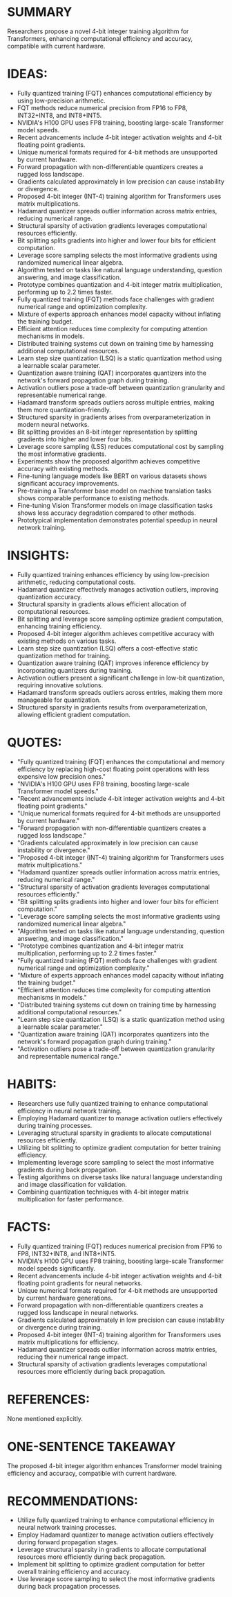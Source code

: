 # SUMMARY
Researchers propose a novel 4-bit integer training algorithm for Transformers, enhancing computational efficiency and accuracy, compatible with current hardware.

# IDEAS:
- Fully quantized training (FQT) enhances computational efficiency by using low-precision arithmetic.
- FQT methods reduce numerical precision from FP16 to FP8, INT32+INT8, and INT8+INT5.
- NVIDIA's H100 GPU uses FP8 training, boosting large-scale Transformer model speeds.
- Recent advancements include 4-bit integer activation weights and 4-bit floating point gradients.
- Unique numerical formats required for 4-bit methods are unsupported by current hardware.
- Forward propagation with non-differentiable quantizers creates a rugged loss landscape.
- Gradients calculated approximately in low precision can cause instability or divergence.
- Proposed 4-bit integer (INT-4) training algorithm for Transformers uses matrix multiplications.
- Hadamard quantizer spreads outlier information across matrix entries, reducing numerical range.
- Structural sparsity of activation gradients leverages computational resources efficiently.
- Bit splitting splits gradients into higher and lower four bits for efficient computation.
- Leverage score sampling selects the most informative gradients using randomized numerical linear algebra.
- Algorithm tested on tasks like natural language understanding, question answering, and image classification.
- Prototype combines quantization and 4-bit integer matrix multiplication, performing up to 2.2 times faster.
- Fully quantized training (FQT) methods face challenges with gradient numerical range and optimization complexity.
- Mixture of experts approach enhances model capacity without inflating the training budget.
- Efficient attention reduces time complexity for computing attention mechanisms in models.
- Distributed training systems cut down on training time by harnessing additional computational resources.
- Learn step size quantization (LSQ) is a static quantization method using a learnable scalar parameter.
- Quantization aware training (QAT) incorporates quantizers into the network's forward propagation graph during training.
- Activation outliers pose a trade-off between quantization granularity and representable numerical range.
- Hadamard transform spreads outliers across multiple entries, making them more quantization-friendly.
- Structured sparsity in gradients arises from overparameterization in modern neural networks.
- Bit splitting provides an 8-bit integer representation by splitting gradients into higher and lower four bits.
- Leverage score sampling (LSS) reduces computational cost by sampling the most informative gradients.
- Experiments show the proposed algorithm achieves competitive accuracy with existing methods.
- Fine-tuning language models like BERT on various datasets shows significant accuracy improvements.
- Pre-training a Transformer base model on machine translation tasks shows comparable performance to existing methods.
- Fine-tuning Vision Transformer models on image classification tasks shows less accuracy degradation compared to other methods.
- Prototypical implementation demonstrates potential speedup in neural network training.

# INSIGHTS:
- Fully quantized training enhances efficiency by using low-precision arithmetic, reducing computational costs.
- Hadamard quantizer effectively manages activation outliers, improving quantization accuracy.
- Structural sparsity in gradients allows efficient allocation of computational resources.
- Bit splitting and leverage score sampling optimize gradient computation, enhancing training efficiency.
- Proposed 4-bit integer algorithm achieves competitive accuracy with existing methods on various tasks.
- Learn step size quantization (LSQ) offers a cost-effective static quantization method for training.
- Quantization aware training (QAT) improves inference efficiency by incorporating quantizers during training.
- Activation outliers present a significant challenge in low-bit quantization, requiring innovative solutions.
- Hadamard transform spreads outliers across entries, making them more manageable for quantization.
- Structured sparsity in gradients results from overparameterization, allowing efficient gradient computation.

# QUOTES:
- "Fully quantized training (FQT) enhances the computational and memory efficiency by replacing high-cost floating point operations with less expensive low precision ones."
- "NVIDIA's H100 GPU uses FP8 training, boosting large-scale Transformer model speeds."
- "Recent advancements include 4-bit integer activation weights and 4-bit floating point gradients."
- "Unique numerical formats required for 4-bit methods are unsupported by current hardware."
- "Forward propagation with non-differentiable quantizers creates a rugged loss landscape."
- "Gradients calculated approximately in low precision can cause instability or divergence."
- "Proposed 4-bit integer (INT-4) training algorithm for Transformers uses matrix multiplications."
- "Hadamard quantizer spreads outlier information across matrix entries, reducing numerical range."
- "Structural sparsity of activation gradients leverages computational resources efficiently."
- "Bit splitting splits gradients into higher and lower four bits for efficient computation."
- "Leverage score sampling selects the most informative gradients using randomized numerical linear algebra."
- "Algorithm tested on tasks like natural language understanding, question answering, and image classification."
- "Prototype combines quantization and 4-bit integer matrix multiplication, performing up to 2.2 times faster."
- "Fully quantized training (FQT) methods face challenges with gradient numerical range and optimization complexity."
- "Mixture of experts approach enhances model capacity without inflating the training budget."
- "Efficient attention reduces time complexity for computing attention mechanisms in models."
- "Distributed training systems cut down on training time by harnessing additional computational resources."
- "Learn step size quantization (LSQ) is a static quantization method using a learnable scalar parameter."
- "Quantization aware training (QAT) incorporates quantizers into the network's forward propagation graph during training."
- "Activation outliers pose a trade-off between quantization granularity and representable numerical range."

# HABITS:
- Researchers use fully quantized training to enhance computational efficiency in neural network training.
- Employing Hadamard quantizer to manage activation outliers effectively during training processes.
- Leveraging structural sparsity in gradients to allocate computational resources efficiently.
- Utilizing bit splitting to optimize gradient computation for better training efficiency.
- Implementing leverage score sampling to select the most informative gradients during back propagation.
- Testing algorithms on diverse tasks like natural language understanding and image classification for validation.
- Combining quantization techniques with 4-bit integer matrix multiplication for faster performance.

# FACTS:
- Fully quantized training (FQT) reduces numerical precision from FP16 to FP8, INT32+INT8, and INT8+INT5.
- NVIDIA's H100 GPU uses FP8 training, boosting large-scale Transformer model speeds significantly.
- Recent advancements include 4-bit integer activation weights and 4-bit floating point gradients for neural networks.
- Unique numerical formats required for 4-bit methods are unsupported by current hardware generations.
- Forward propagation with non-differentiable quantizers creates a rugged loss landscape in neural networks.
- Gradients calculated approximately in low precision can cause instability or divergence during training.
- Proposed 4-bit integer (INT-4) training algorithm for Transformers uses matrix multiplications for efficiency.
- Hadamard quantizer spreads outlier information across matrix entries, reducing their numerical range impact.
- Structural sparsity of activation gradients leverages computational resources more efficiently during back propagation.

# REFERENCES:
None mentioned explicitly.

# ONE-SENTENCE TAKEAWAY
The proposed 4-bit integer algorithm enhances Transformer model training efficiency and accuracy, compatible with current hardware.

# RECOMMENDATIONS:
- Utilize fully quantized training to enhance computational efficiency in neural network training processes.
- Employ Hadamard quantizer to manage activation outliers effectively during forward propagation stages.
- Leverage structural sparsity in gradients to allocate computational resources more efficiently during back propagation.
- Implement bit splitting to optimize gradient computation for better overall training efficiency and accuracy.
- Use leverage score sampling to select the most informative gradients during back propagation processes.